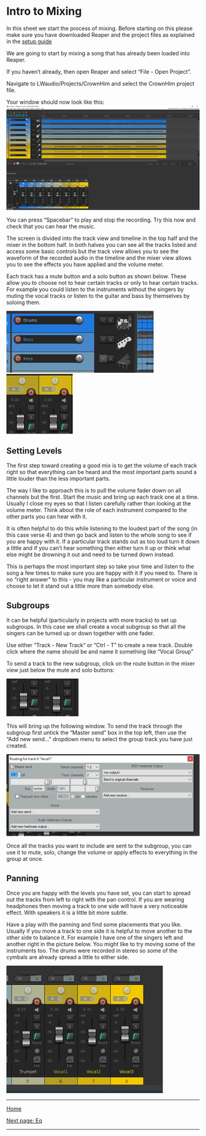 # Intro to Mixing

In this sheet we start the process of mixing.
Before starting on this please make sure you have downloaded Reaper and the project files as explained in the [setup guide](../setup-guide.md)

We are going to start by mixing a song that has already been loaded into Reaper.

If you haven’t already, then open Reaper and select “File - Open Project”.

Navigate to LWaudio/Projects/CrownHim and select the CrownHim project file.

Your window should now look like this:
![initial window layout](../images/initial-window.png)

You can press “Spacebar” to play and stop the recording. Try this now and check that you can hear the music.

The screen is divided into the track view and timeline in the top half and the mixer in the bottom half. In both halves you can see all the tracks listed and access some basic controls but the track view allows you to see the waveform of the recorded audio in the timeline and the mixer view allows you to see the effects you have applied and the volume meter.

Each track has a mute button and a solo button as shown below. These allow you to choose not to hear certain tracks or only to hear certain tracks.
For example you could listen to the instruments without the singers by muting the vocal tracks or listen to the guitar and bass by themselves by soloing them.

![Mute and solo buttons 1](../images/ms-timeline.png) ![Mute and solo buttons 2](../images/ms-mixer.png)

## Setting Levels

The first step toward creating a good mix is to get the volume of each track right so that everything can be heard and the most important parts sound a little louder than the less important parts.

The way I like to approach this is to pull the volume fader down on all channels but the first. Start the music and bring up each track one at a time. Usually I close my eyes so that I listen  carefully rather than looking at the volume meter. Think about the role of each instrument compared to the other parts you can hear with it.

It is often helpful to do this while listening to the loudest part of the song (in this case verse 4) and then go back and listen to the whole song to see if you are happy with it. If a particular track stands out as too loud turn it down a little and if you can’t hear something then either turn it up or think what else might be drowning it out and need to be turned down instead.

This is perhaps the most important step so take your time and listen to the song a few times to make sure you are happy with it if you need to. There is no “right answer” to this - you may like a particular instrument or voice and choose to let it stand out a little more than somebody else.

## Subgroups

It can be helpful (particularly in projects with more tracks) to set up subgroups. In this case we shall create a vocal subgroup so that all the singers can be turned up or down together with one fader.

Use either “Track - New Track“ or “Ctrl - T” to create a new track.
Double click where the name should be and name it something like “Vocal Group”

To send a track to the new subgroup, click on the route button in the mixer view just below the mute and solo buttons:

![Route button](../images/route-button.png)

This will bring up the following window. To send the track through the subgroup first untick the “Master send” box in the top left, then use the “Add new send…” dropdown menu to select the group track you have just created.

![Routing window](../images/routing-window.png)

Once all the tracks you want to include are sent to the subgroup, you can use it to mute, solo, change the volume or apply effects to everything in the group at once.

## Panning

Once you are happy with the levels you have set, you can start to spread out the tracks from left to right with the pan control.
If you are wearing headphones then moving a track to one side will have a very noticeable effect. With speakers it is a little bit more subtle.

Have a play with the panning and find some placements that you like. Usually if you move a track to one side it is helpful to move another to the other side to balance it.
For example I have one of the singers left and another right in the picture below. You might like to try moving some of the instruments too.
The drums were recorded in stereo so some of the cymbals are already spread a little to either side.

![Panning example](../images/panning-example.png)

---

[Home](../README.md)

[Next page: Eq](01-eq.md)

---

